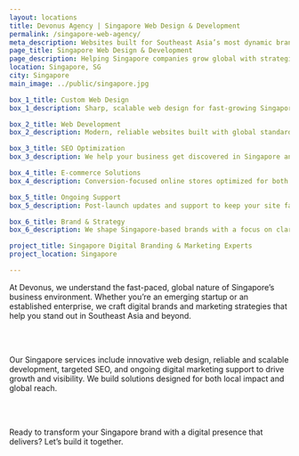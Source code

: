 ```yaml
---
layout: locations
title: Devonus Agency | Singapore Web Design & Development
permalink: /singapore-web-agency/
meta_description: Websites built for Southeast Asia’s most dynamic brands.
page_title: Singapore Web Design & Development
page_description: Helping Singapore companies grow global with strategic, scalable web solutions.
location: Singapore, SG
city: Singapore
main_image: ../public/singapore.jpg

box_1_title: Custom Web Design
box_1_description: Sharp, scalable web design for fast-growing Singapore brands ready to stand out online.

box_2_title: Web Development
box_2_description: Modern, reliable websites built with global standards and local relevance.

box_3_title: SEO Optimization
box_3_description: We help your business get discovered in Singapore and across Southeast Asia.

box_4_title: E-commerce Solutions
box_4_description: Conversion-focused online stores optimized for both UX and scale.

box_5_title: Ongoing Support
box_5_description: Post-launch updates and support to keep your site fast and future-ready.

box_6_title: Brand & Strategy
box_6_description: We shape Singapore-based brands with a focus on clarity, positioning, and long-term growth.

project_title: Singapore Digital Branding & Marketing Experts  
project_location: Singapore

---
```


At Devonus, we understand the fast-paced, global nature of Singapore’s business environment. Whether you’re an emerging startup or an established enterprise, we craft digital brands and marketing strategies that help you stand out in Southeast Asia and beyond.

<br>  
<br>

Our Singapore services include innovative web design, reliable and scalable development, targeted SEO, and ongoing digital marketing support to drive growth and visibility. We build solutions designed for both local impact and global reach.

<br>  
<br>

Ready to transform your Singapore brand with a digital presence that delivers? Let’s build it together.
